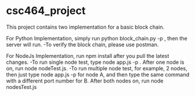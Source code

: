 # csc464_project

This project contains two implementation for a basic block chain.

For Python Implementation, simply run python block_chain.py -p <port number>, then the server will run. 
-To verify the block chain, please use postman.

For NodeJs Implementation, run npm install after you pull the latest changes. 
-To run single node test, type node app.js -p <port number>. After one node is on, run node nodeTest.js.
-To run multiple node test, for example, 2 nodes, then just type node app.js -p <port number> for node A, and then type the same command with a different port number for B.
After both nodes on, run node nodesTest.js
